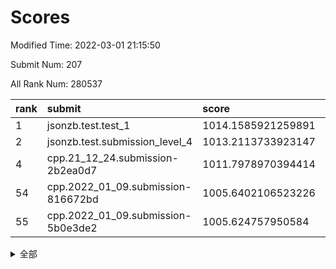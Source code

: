 # Scores

Modified Time: 2022-03-01 21:15:50

Submit Num: 207

All Rank Num: 280537

| rank |               submit               |       score        |       sigma        | pk_num |
| :--- | :--------------------------------- | :----------------- | :----------------- | :----- |
| 1    | jsonzb.test.test_1                 | 1014.1585921259891 | 0.7962390439424731 | 5420   |
| 2    | jsonzb.test.submission_level_4     | 1013.2113733923147 | 0.8178808059511223 | 5415   |
| 4    | cpp.21_12_24.submission-2b2ea0d7   | 1011.7978970394414 | 0.7700497035114742 | 5420   |
| 54   | cpp.2022_01_09.submission-816672bd | 1005.6402106523226 | 0.724014900113352  | 5418   |
| 55   | cpp.2022_01_09.submission-5b0e3de2 | 1005.624757950584  | 0.7140819153253559 | 5420   |


<details>
<summary>全部</summary>

| rank |                 submit                 |       score        |       sigma        | pk_num |
| :--- | :------------------------------------- | :----------------- | :----------------- | :----- |
| 1    | jsonzb.test.test_1                     | 1014.1585921259891 | 0.7962390439424731 | 5420   |
| 2    | jsonzb.test.submission_level_4         | 1013.2113733923147 | 0.8178808059511223 | 5415   |
| 3    | gobigger.level_3.submission_level_3_10 | 1012.1844144916918 | 0.7994152223453305 | 5423   |
| 4    | cpp.21_12_24.submission-2b2ea0d7       | 1011.7978970394414 | 0.7700497035114742 | 5420   |
| 5    | gobigger.level_3.submission_level_3_16 | 1011.2646911612491 | 0.7504686284570816 | 5421   |
| 6    | gobigger.level_3.submission_level_3_33 | 1011.2641715496682 | 0.767837528611699  | 5421   |
| 7    | gobigger.level_3.submission_level_3_13 | 1011.1745803690923 | 0.7736659269550601 | 5424   |
| 8    | gobigger.level_3.submission_level_3_49 | 1011.1471861077836 | 0.7719622852311177 | 5425   |
| 9    | gobigger.level_3.submission_level_3_7  | 1011.1072982113    | 0.7618020374483103 | 5423   |
| 10   | gobigger.level_3.submission_level_3_38 | 1011.036414740456  | 0.805234631185478  | 5422   |
| 11   | gobigger.level_3.submission_level_3_25 | 1010.9715180980694 | 0.783397284592023  | 5421   |
| 12   | gobigger.level_3.submission_level_3_15 | 1010.9305977459221 | 0.7499778551008616 | 5426   |
| 13   | gobigger.level_3.submission_level_3_24 | 1010.9272400634737 | 0.766033724632707  | 5422   |
| 14   | gobigger.level_3.submission_level_3_34 | 1010.7526760758655 | 0.7581551969108565 | 5421   |
| 15   | gobigger.level_3.submission_level_3_2  | 1010.6791157332146 | 0.779800851717035  | 5420   |
| 16   | gobigger.level_3.submission_level_3_5  | 1010.663257611392  | 0.7611658424434253 | 5423   |
| 17   | gobigger.level_3.submission_level_3_35 | 1010.6587627294637 | 0.7668451278165397 | 5422   |
| 18   | gobigger.level_3.submission_level_3_28 | 1010.6578324124246 | 0.7631373128093561 | 5415   |
| 19   | gobigger.level_3.submission_level_3_1  | 1010.6442573114664 | 0.7601264202547741 | 5419   |
| 20   | gobigger.level_3.submission_level_3_23 | 1010.4716104668208 | 0.760353456674663  | 5420   |
| 21   | gobigger.level_3.submission_level_3_41 | 1010.419060822585  | 0.775223860560326  | 5419   |
| 22   | gobigger.level_3.submission_level_3_42 | 1010.3344433493494 | 0.7807040140205805 | 5427   |
| 23   | gobigger.level_3.submission_level_3_27 | 1010.3175683886114 | 0.7443447215255238 | 5419   |
| 24   | gobigger.level_3.submission_level_3_8  | 1010.2326908498674 | 0.7610381026881736 | 5424   |
| 25   | gobigger.level_3.submission_level_3_36 | 1010.2233834350891 | 0.7429140219881915 | 5421   |
| 26   | gobigger.level_3.submission_level_3_44 | 1010.1282855124148 | 0.7786866875135207 | 5420   |
| 27   | gobigger.level_3.submission_level_3_31 | 1010.0000314312313 | 0.7414124525895782 | 5422   |
| 28   | gobigger.level_3.submission_level_3_22 | 1009.9739634742571 | 0.7710354627108313 | 5420   |
| 29   | gobigger.level_3.submission_level_3_12 | 1009.9289774298203 | 0.7638447529731146 | 5421   |
| 30   | gobigger.level_3.submission_level_3_40 | 1009.9276962475587 | 0.7453795299673595 | 5420   |
| 31   | gobigger.level_3.submission_level_3_37 | 1009.9204949380156 | 0.7428465212265556 | 5422   |
| 32   | gobigger.level_3.submission_level_3_43 | 1009.880083282234  | 0.7890603800568579 | 5421   |
| 33   | gobigger.level_3.submission_level_3_20 | 1009.8768523367276 | 0.7385565306978674 | 5423   |
| 34   | gobigger.level_3.submission_level_3_21 | 1009.6522885604459 | 0.7626430318587576 | 5421   |
| 35   | gobigger.level_3.submission_level_3_45 | 1009.5941983459784 | 0.7413969659912493 | 5419   |
| 36   | gobigger.level_3.submission_level_3_47 | 1009.5097359118126 | 0.7326664619043982 | 5417   |
| 37   | gobigger.level_3.submission_level_3_26 | 1009.4604757911782 | 0.7500672586386079 | 5415   |
| 38   | gobigger.level_3.submission_level_3_9  | 1009.371291132121  | 0.7711727496056849 | 5422   |
| 39   | gobigger.level_3.submission_level_3_32 | 1009.3304036828248 | 0.7807534062759228 | 5417   |
| 40   | gobigger.level_3.submission_level_3_14 | 1009.3160682353641 | 0.7691220238267217 | 5421   |
| 41   | gobigger.level_3.submission_level_3_46 | 1009.1818357106487 | 0.735285049092789  | 5422   |
| 42   | gobigger.level_3.submission_level_3_19 | 1009.1164822666238 | 0.7445734114166446 | 5418   |
| 43   | gobigger.level_3.submission_level_3_39 | 1009.1128191561463 | 0.7468783486804156 | 5424   |
| 44   | gobigger.level_3.submission_level_3_3  | 1009.1037097349724 | 0.7410914055668046 | 5424   |
| 45   | gobigger.level_3.submission_level_3_18 | 1009.0053168071526 | 0.7578652120332335 | 5417   |
| 46   | gobigger.level_3.submission_level_3_29 | 1008.9280493438345 | 0.7571106978613814 | 5427   |
| 47   | gobigger.level_3.submission_level_3_48 | 1008.8966652269536 | 0.7645209877552797 | 5423   |
| 48   | gobigger.level_3.submission_level_3_4  | 1008.8329136373944 | 0.7460203963921018 | 5425   |
| 49   | gobigger.level_3.submission_level_3_17 | 1008.7073076961085 | 0.7347512663182226 | 5419   |
| 50   | gobigger.level_3.submission_level_3_30 | 1008.5345282836706 | 0.7318751313644712 | 5424   |
| 51   | gobigger.level_3.submission_level_3_0  | 1008.2613137165819 | 0.7427929401347777 | 5424   |
| 52   | gobigger.level_3.submission_level_3_11 | 1008.1667171311889 | 0.7209650160648668 | 5421   |
| 53   | gobigger.level_3.submission_level_3_6  | 1008.0896116611293 | 0.7772431819842505 | 5421   |
| 54   | cpp.2022_01_09.submission-816672bd     | 1005.6402106523226 | 0.724014900113352  | 5418   |
| 55   | cpp.2022_01_09.submission-5b0e3de2     | 1005.624757950584  | 0.7140819153253559 | 5420   |
| 56   | gobigger.level_1.submission_level_1_49 | 1005.3444331419065 | 0.7113002554875711 | 5424   |
| 57   | gobigger.level_1.submission_level_1_14 | 1004.9632354633837 | 0.7210149246320509 | 5421   |
| 58   | gobigger.level_1.submission_level_1_13 | 1004.6682615222871 | 0.7090775962656023 | 5418   |
| 59   | gobigger.level_1.submission_level_1_30 | 1004.5905239685036 | 0.7198433684197716 | 5417   |
| 60   | gobigger.level_1.submission_level_1_11 | 1004.5119442616857 | 0.724600016163657  | 5421   |
| 61   | gobigger.level_1.submission_level_1_37 | 1004.4281658061007 | 0.7131586637802638 | 5420   |
| 62   | gobigger.level_1.submission_level_1_10 | 1004.4017550726776 | 0.7306360137469411 | 5423   |
| 63   | gobigger.level_1.submission_level_1_21 | 1004.2641098534639 | 0.7230120853187865 | 5427   |
| 64   | gobigger.level_1.submission_level_1_4  | 1004.2265893479536 | 0.7049862356668328 | 5429   |
| 65   | gobigger.level_1.submission_level_1_36 | 1004.182659982875  | 0.7353122887270805 | 5423   |
| 66   | gobigger.level_1.submission_level_1_1  | 1004.1100132063988 | 0.7115083975446168 | 5424   |
| 67   | gobigger.level_1.submission_level_1_43 | 1004.0152093633264 | 0.7223923158569969 | 5420   |
| 68   | gobigger.level_1.submission_level_1_8  | 1003.9849871572391 | 0.7361134193502276 | 5422   |
| 69   | gobigger.level_1.submission_level_1_24 | 1003.9731678445551 | 0.7046304881215546 | 5423   |
| 70   | gobigger.level_1.submission_level_1_48 | 1003.9466862803455 | 0.7208370418282519 | 5424   |
| 71   | gobigger.level_1.submission_level_1_46 | 1003.8936248964048 | 0.7120262401060422 | 5419   |
| 72   | gobigger.level_1.submission_level_1_26 | 1003.8488317079926 | 0.7136286616583168 | 5421   |
| 73   | gobigger.level_1.submission_level_1_17 | 1003.8157489437001 | 0.7195880702755145 | 5419   |
| 74   | gobigger.level_1.submission_level_1_44 | 1003.6124577599883 | 0.7193916382290881 | 5426   |
| 75   | gobigger.level_1.submission_level_1_47 | 1003.6089675443928 | 0.7141866199555299 | 5423   |
| 76   | gobigger.level_1.submission_level_1_38 | 1003.6060842612669 | 0.725081289571429  | 5423   |
| 77   | gobigger.level_1.submission_level_1_7  | 1003.6045958854863 | 0.7250409304456635 | 5424   |
| 78   | gobigger.level_1.submission_level_1_5  | 1003.5337074193468 | 0.7246235094884838 | 5419   |
| 79   | gobigger.level_1.submission_level_1_16 | 1003.4976087925836 | 0.7224316574047653 | 5421   |
| 80   | gobigger.level_1.submission_level_1_15 | 1003.3231054070463 | 0.720036697839076  | 5422   |
| 81   | gobigger.level_1.submission_level_1_27 | 1003.310021821984  | 0.72025747523537   | 5420   |
| 82   | gobigger.level_1.submission_level_1_20 | 1003.281305258775  | 0.7134647605234948 | 5427   |
| 83   | gobigger.level_1.submission_level_1_45 | 1003.1639580517037 | 0.7138970128263082 | 5420   |
| 84   | gobigger.level_1.submission_level_1_12 | 1003.1625621472515 | 0.7197896522349873 | 5431   |
| 85   | gobigger.level_1.submission_level_1_29 | 1003.1551655179774 | 0.726111121676849  | 5424   |
| 86   | gobigger.level_1.submission_level_1_33 | 1003.1501462213344 | 0.7150275719126701 | 5417   |
| 87   | gobigger.level_1.submission_level_1_34 | 1003.1281290652684 | 0.7110318278164685 | 5420   |
| 88   | gobigger.level_1.submission_level_1_25 | 1003.1128089259466 | 0.7192927233886376 | 5421   |
| 89   | gobigger.level_1.submission_level_1_18 | 1003.0196309417818 | 0.7127698973610409 | 5417   |
| 90   | gobigger.level_1.submission_level_1_19 | 1002.990545408396  | 0.7160105033780287 | 5420   |
| 91   | gobigger.level_1.submission_level_1_32 | 1002.9557508739157 | 0.7338044008130252 | 5421   |
| 92   | gobigger.level_1.submission_level_1_31 | 1002.8545959977846 | 0.7104601639333213 | 5420   |
| 93   | gobigger.level_1.submission_level_1_42 | 1002.8431324233385 | 0.7217743364142765 | 5420   |
| 94   | gobigger.level_1.submission_level_1_28 | 1002.7348629980327 | 0.7190209567247582 | 5422   |
| 95   | gobigger.level_1.submission_level_1_9  | 1002.7029844968157 | 0.7142603864552002 | 5420   |
| 96   | gobigger.level_1.submission_level_1_3  | 1002.4770201000058 | 0.7166764633661991 | 5421   |
| 97   | gobigger.level_1.submission_level_1_0  | 1002.4478708996206 | 0.7156904472485639 | 5426   |
| 98   | gobigger.level_1.submission_level_1_39 | 1002.4454086810285 | 0.722167385855957  | 5420   |
| 99   | gobigger.level_1.submission_level_1_23 | 1002.4169469456316 | 0.7251408082811226 | 5421   |
| 100  | gobigger.level_1.submission_level_1_22 | 1002.3478235375939 | 0.7159855519213849 | 5416   |
| 101  | gobigger.level_1.submission_level_1_41 | 1002.3266205190429 | 0.7214599270827651 | 5417   |
| 102  | gobigger.level_1.submission_level_1_35 | 1002.2243395123296 | 0.7280959254606345 | 5420   |
| 103  | gobigger.level_1.submission_level_1_40 | 1002.1301303175233 | 0.722384376173771  | 5421   |
| 104  | gobigger.level_1.submission_level_1_6  | 1002.1054595125439 | 0.7085534030215337 | 5422   |
| 105  | gobigger.level_1.submission_level_1_2  | 1001.7579167681051 | 0.7164753804132087 | 5423   |
| 106  | gobigger.random.submission_random_12   | 997.0973461360936  | 0.7106768714865689 | 5424   |
| 107  | gobigger.random.submission_random_24   | 997.0218427344673  | 0.7116528124595893 | 5420   |
| 108  | gobigger.random.submission_random_19   | 996.911694715647   | 0.7087237249492537 | 5425   |
| 109  | gobigger.random.submission_random_37   | 996.8615871449218  | 0.7062719066881014 | 5419   |
| 110  | gobigger.random.submission_random_1    | 996.7261481197248  | 0.7068210657787184 | 5424   |
| 111  | gobigger.random.submission_random_26   | 996.6332015772178  | 0.7122569271007941 | 5424   |
| 112  | gobigger.random.submission_random_11   | 996.574051560041   | 0.7142109061164709 | 5423   |
| 113  | gobigger.random.submission_random_39   | 996.5320039203222  | 0.7050088836509739 | 5418   |
| 114  | gobigger.random.submission_random_5    | 996.5286047050354  | 0.7037283151963152 | 5421   |
| 115  | gobigger.random.submission_random_28   | 996.4935566823688  | 0.7242684459327159 | 5418   |
| 116  | gobigger.random.submission_random_41   | 996.4618428881708  | 0.7071900213174044 | 5421   |
| 117  | gobigger.random.submission_random_29   | 996.3233117173639  | 0.6991394092365981 | 5422   |
| 118  | gobigger.random.submission_random_13   | 996.2929488480279  | 0.7085452892469477 | 5427   |
| 119  | gobigger.random.submission_random_48   | 996.2907923086744  | 0.7052207003781391 | 5418   |
| 120  | gobigger.random.submission_random_9    | 996.2605848118325  | 0.7163045856107252 | 5424   |
| 121  | gobigger.random.submission_random_40   | 996.2419127459688  | 0.7069166924598952 | 5419   |
| 122  | gobigger.random.submission_random_42   | 996.2084476609575  | 0.7086260072419244 | 5416   |
| 123  | gobigger.random.submission_random_44   | 996.2061349245299  | 0.712740764782964  | 5426   |
| 124  | gobigger.random.submission_random_49   | 996.1988985472831  | 0.714820307176436  | 5420   |
| 125  | gobigger.random.submission_random_38   | 996.1938428589764  | 0.7228194443868718 | 5419   |
| 126  | gobigger.random.submission_random_27   | 996.1220470796093  | 0.6964378549142559 | 5420   |
| 127  | gobigger.random.submission_random_10   | 996.1181906313667  | 0.720270237391469  | 5422   |
| 128  | gobigger.random.submission_random_8    | 995.977114312191   | 0.7128116398000726 | 5422   |
| 129  | gobigger.random.submission_random_18   | 995.9598672239521  | 0.7264994685745053 | 5417   |
| 130  | gobigger.random.submission_random_25   | 995.9317985273551  | 0.7041076322349828 | 5425   |
| 131  | gobigger.random.submission_random_15   | 995.9137646706484  | 0.7164508159860167 | 5425   |
| 132  | gobigger.random.submission_random_4    | 995.8956393808422  | 0.70448916214977   | 5421   |
| 133  | gobigger.random.submission_random_47   | 995.8597181067616  | 0.7268981827437251 | 5422   |
| 134  | gobigger.random.submission_random_34   | 995.835653668032   | 0.7103367875357555 | 5417   |
| 135  | gobigger.random.submission_random_23   | 995.8010406384684  | 0.7318290672584168 | 5420   |
| 136  | gobigger.random.submission_random_6    | 995.6447887501009  | 0.7172478074805196 | 5421   |
| 137  | gobigger.random.submission_random_22   | 995.6057271750086  | 0.7117573391906565 | 5422   |
| 138  | gobigger.random.submission_random_43   | 995.4875376535102  | 0.7095329532482446 | 5425   |
| 139  | gobigger.random.submission_random_45   | 995.4638160261532  | 0.7129632121512898 | 5422   |
| 140  | gobigger.random.submission_random_16   | 995.434084258091   | 0.7080666952245196 | 5420   |
| 141  | gobigger.random.submission_random_14   | 995.3965448255063  | 0.7201125118008244 | 5419   |
| 142  | gobigger.random.submission_random_35   | 995.3583374999001  | 0.7133828667038642 | 5420   |
| 143  | gobigger.random.submission_random_31   | 995.2945766029699  | 0.715042226889423  | 5418   |
| 144  | gobigger.random.submission_random_21   | 995.2917260641959  | 0.7206354692479503 | 5419   |
| 145  | gobigger.random.submission_random_36   | 995.238430361624   | 0.7051020618189701 | 5424   |
| 146  | gobigger.random.submission_random_7    | 995.2131285289563  | 0.7243155054267714 | 5419   |
| 147  | gobigger.random.submission_random_30   | 995.1819558819644  | 0.7219587892599507 | 5424   |
| 148  | gobigger.random.submission_random_20   | 995.1622199738965  | 0.7172805493507299 | 5422   |
| 149  | gobigger.random.submission_random_17   | 995.1390654928825  | 0.7085537778530449 | 5421   |
| 150  | gobigger.random.submission_random_32   | 995.1075534554411  | 0.7130361776320217 | 5420   |
| 151  | gobigger.random.submission_random_46   | 995.0654389586086  | 0.7166483345281323 | 5425   |
| 152  | gobigger.random.submission_random_33   | 995.0564709535869  | 0.7184514617832438 | 5422   |
| 153  | gobigger.random.submission_random_0    | 994.9156982164934  | 0.7182209565770534 | 5417   |
| 154  | gobigger.random.submission_random_2    | 994.7617933168523  | 0.7319552627961575 | 5414   |
| 155  | gobigger.random.submission_random_3    | 994.7198292422921  | 0.7038720010910363 | 5424   |
| 156  | gobigger.level_2.submission_level_2_7  | 993.844833608183   | 0.7261490555220311 | 5421   |
| 157  | gobigger.level_2.submission_level_2_20 | 993.737643308583   | 0.7395425357797807 | 5420   |
| 158  | gobigger.level_2.submission_level_2_25 | 993.5424335114814  | 0.7310901997723894 | 5417   |
| 159  | gobigger.level_2.submission_level_2_31 | 993.4750410834139  | 0.7422514204749686 | 5424   |
| 160  | gobigger.level_2.submission_level_2_19 | 993.4744080083714  | 0.7524399196844975 | 5428   |
| 161  | gobigger.level_2.submission_level_2_2  | 993.4114359927501  | 0.7566942338505783 | 5418   |
| 162  | gobigger.level_2.submission_level_2_22 | 993.2491580728505  | 0.7277816879415885 | 5424   |
| 163  | gobigger.level_2.submission_level_2_28 | 993.2056031941564  | 0.7259496597233619 | 5418   |
| 164  | gobigger.level_2.submission_level_2_10 | 993.198362295078   | 0.7274506789319484 | 5418   |
| 165  | gobigger.level_2.submission_level_2_16 | 993.1154510983681  | 0.7291355110407738 | 5411   |
| 166  | gobigger.level_2.submission_level_2_3  | 993.0684733204012  | 0.7394190643551235 | 5422   |
| 167  | gobigger.level_2.submission_level_2_48 | 992.970416417681   | 0.7338143453615252 | 5417   |
| 168  | gobigger.level_2.submission_level_2_21 | 992.9445885360183  | 0.7435869475142131 | 5418   |
| 169  | gobigger.level_2.submission_level_2_0  | 992.8154899406353  | 0.7417723669224033 | 5417   |
| 170  | gobigger.level_2.submission_level_2_27 | 992.7604472098616  | 0.7435247228258265 | 5418   |
| 171  | gobigger.level_2.submission_level_2_14 | 992.7321402731295  | 0.7540222512985186 | 5419   |
| 172  | gobigger.level_2.submission_level_2_44 | 992.6033590352612  | 0.742207482369953  | 5422   |
| 173  | gobigger.level_2.submission_level_2_41 | 992.5432068545415  | 0.7549766736403071 | 5422   |
| 174  | gobigger.level_2.submission_level_2_9  | 992.4960905760177  | 0.740751556366278  | 5421   |
| 175  | gobigger.level_2.submission_level_2_8  | 992.3466152327464  | 0.7536097836604619 | 5416   |
| 176  | gobigger.level_2.submission_level_2_33 | 992.3425406998397  | 0.7696547831229164 | 5420   |
| 177  | gobigger.level_2.submission_level_2_12 | 992.3406180865696  | 0.7650596220591012 | 5422   |
| 178  | gobigger.level_2.submission_level_2_23 | 992.3291644130277  | 0.7483682742556975 | 5424   |
| 179  | gobigger.level_2.submission_level_2_5  | 992.2952415465558  | 0.7398064137299772 | 5420   |
| 180  | gobigger.level_2.submission_level_2_40 | 992.2950998867238  | 0.7282932989263635 | 5418   |
| 181  | gobigger.level_2.submission_level_2_18 | 992.2642788346074  | 0.7531356346470447 | 5422   |
| 182  | gobigger.level_2.submission_level_2_6  | 992.0562021058465  | 0.7746140316870795 | 5417   |
| 183  | gobigger.level_2.submission_level_2_49 | 992.0508414326939  | 0.7510068268532697 | 5420   |
| 184  | gobigger.level_2.submission_level_2_11 | 991.9891777669512  | 0.7338943923101402 | 5416   |
| 185  | gobigger.level_2.submission_level_2_32 | 991.9253657867366  | 0.7558864248743135 | 5425   |
| 186  | gobigger.level_2.submission_level_2_15 | 991.8202303708258  | 0.7495833681928941 | 5414   |
| 187  | gobigger.level_2.submission_level_2_42 | 991.7304759889647  | 0.7492550712334441 | 5424   |
| 188  | gobigger.level_2.submission_level_2_30 | 991.4281547586448  | 0.756208514836338  | 5423   |
| 189  | gobigger.level_2.submission_level_2_35 | 991.4129134106337  | 0.7607047958992695 | 5422   |
| 190  | gobigger.level_2.submission_level_2_24 | 991.2882328837741  | 0.7513039981596097 | 5423   |
| 191  | gobigger.level_2.submission_level_2_17 | 991.2213741379037  | 0.7449903187299325 | 5420   |
| 192  | gobigger.level_2.submission_level_2_38 | 991.2063474971018  | 0.7569689332215189 | 5421   |
| 193  | gobigger.level_2.submission_level_2_46 | 991.1594959993841  | 0.7513318680711774 | 5419   |
| 194  | gobigger.level_2.submission_level_2_37 | 990.9479517377945  | 0.7803377497726971 | 5418   |
| 195  | gobigger.level_2.submission_level_2_43 | 990.8579704020708  | 0.7403389604197931 | 5422   |
| 196  | gobigger.level_2.submission_level_2_29 | 990.8217909435269  | 0.7542806250356922 | 5422   |
| 197  | gobigger.level_2.submission_level_2_36 | 990.7553261603041  | 0.7440270434538645 | 5421   |
| 198  | gobigger.level_2.submission_level_2_4  | 990.7374512190086  | 0.7694268793720024 | 5420   |
| 199  | gobigger.level_2.submission_level_2_47 | 990.6769542677439  | 0.7670316636453022 | 5423   |
| 200  | gobigger.level_2.submission_level_2_39 | 990.5838185734168  | 0.7766273096292332 | 5421   |
| 201  | gobigger.level_2.submission_level_2_1  | 990.3803412674769  | 0.7625214126255154 | 5416   |
| 202  | gobigger.level_2.submission_level_2_34 | 990.198587786268   | 0.7720307871469615 | 5422   |
| 203  | gobigger.level_2.submission_level_2_26 | 990.1940895330061  | 0.7843483142521461 | 5425   |
| 204  | gobigger.level_2.submission_level_2_45 | 989.9652519142529  | 0.7690439525415736 | 5423   |
| 205  | gobigger.level_2.submission_level_2_13 | 988.8219268705968  | 0.7872372692530771 | 5420   |
| 206  | gobigger.none.submission_none_0        | 978.2784291665628  | 1.2931944173107344 | 5422   |
| 207  | gobigger.none.submission_none_1        | 976.8716486803493  | 1.4737201704269516 | 5417   |

</details>